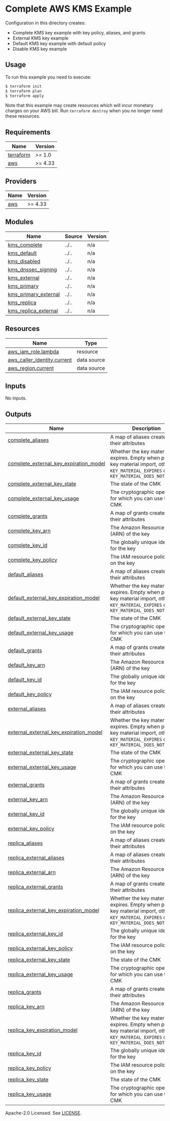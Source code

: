 # Complete AWS KMS Example

Configuration in this directory creates:

- Complete KMS key example with key policy, aliases, and grants
- External KMS key example
- Default KMS key example with default policy
- Disable KMS key example

## Usage

To run this example you need to execute:

```bash
$ terraform init
$ terraform plan
$ terraform apply
```

Note that this example may create resources which will incur monetary charges on your AWS bill. Run `terraform destroy` when you no longer need these resources.

<!-- BEGINNING OF PRE-COMMIT-TERRAFORM DOCS HOOK -->
## Requirements

| Name | Version |
|------|---------|
| <a name="requirement_terraform"></a> [terraform](#requirement\_terraform) | >= 1.0 |
| <a name="requirement_aws"></a> [aws](#requirement\_aws) | >= 4.33 |

## Providers

| Name | Version |
|------|---------|
| <a name="provider_aws"></a> [aws](#provider\_aws) | >= 4.33 |

## Modules

| Name | Source | Version |
|------|--------|---------|
| <a name="module_kms_complete"></a> [kms\_complete](#module\_kms\_complete) | ../.. | n/a |
| <a name="module_kms_default"></a> [kms\_default](#module\_kms\_default) | ../.. | n/a |
| <a name="module_kms_disabled"></a> [kms\_disabled](#module\_kms\_disabled) | ../.. | n/a |
| <a name="module_kms_dnssec_signing"></a> [kms\_dnssec\_signing](#module\_kms\_dnssec\_signing) | ../.. | n/a |
| <a name="module_kms_external"></a> [kms\_external](#module\_kms\_external) | ../.. | n/a |
| <a name="module_kms_primary"></a> [kms\_primary](#module\_kms\_primary) | ../.. | n/a |
| <a name="module_kms_primary_external"></a> [kms\_primary\_external](#module\_kms\_primary\_external) | ../.. | n/a |
| <a name="module_kms_replica"></a> [kms\_replica](#module\_kms\_replica) | ../.. | n/a |
| <a name="module_kms_replica_external"></a> [kms\_replica\_external](#module\_kms\_replica\_external) | ../.. | n/a |

## Resources

| Name | Type |
|------|------|
| [aws_iam_role.lambda](https://registry.terraform.io/providers/hashicorp/aws/latest/docs/resources/iam_role) | resource |
| [aws_caller_identity.current](https://registry.terraform.io/providers/hashicorp/aws/latest/docs/data-sources/caller_identity) | data source |
| [aws_region.current](https://registry.terraform.io/providers/hashicorp/aws/latest/docs/data-sources/region) | data source |

## Inputs

No inputs.

## Outputs

| Name | Description |
|------|-------------|
| <a name="output_complete_aliases"></a> [complete\_aliases](#output\_complete\_aliases) | A map of aliases created and their attributes |
| <a name="output_complete_external_key_expiration_model"></a> [complete\_external\_key\_expiration\_model](#output\_complete\_external\_key\_expiration\_model) | Whether the key material expires. Empty when pending key material import, otherwise `KEY_MATERIAL_EXPIRES` or `KEY_MATERIAL_DOES_NOT_EXPIRE` |
| <a name="output_complete_external_key_state"></a> [complete\_external\_key\_state](#output\_complete\_external\_key\_state) | The state of the CMK |
| <a name="output_complete_external_key_usage"></a> [complete\_external\_key\_usage](#output\_complete\_external\_key\_usage) | The cryptographic operations for which you can use the CMK |
| <a name="output_complete_grants"></a> [complete\_grants](#output\_complete\_grants) | A map of grants created and their attributes |
| <a name="output_complete_key_arn"></a> [complete\_key\_arn](#output\_complete\_key\_arn) | The Amazon Resource Name (ARN) of the key |
| <a name="output_complete_key_id"></a> [complete\_key\_id](#output\_complete\_key\_id) | The globally unique identifier for the key |
| <a name="output_complete_key_policy"></a> [complete\_key\_policy](#output\_complete\_key\_policy) | The IAM resource policy set on the key |
| <a name="output_default_aliases"></a> [default\_aliases](#output\_default\_aliases) | A map of aliases created and their attributes |
| <a name="output_default_external_key_expiration_model"></a> [default\_external\_key\_expiration\_model](#output\_default\_external\_key\_expiration\_model) | Whether the key material expires. Empty when pending key material import, otherwise `KEY_MATERIAL_EXPIRES` or `KEY_MATERIAL_DOES_NOT_EXPIRE` |
| <a name="output_default_external_key_state"></a> [default\_external\_key\_state](#output\_default\_external\_key\_state) | The state of the CMK |
| <a name="output_default_external_key_usage"></a> [default\_external\_key\_usage](#output\_default\_external\_key\_usage) | The cryptographic operations for which you can use the CMK |
| <a name="output_default_grants"></a> [default\_grants](#output\_default\_grants) | A map of grants created and their attributes |
| <a name="output_default_key_arn"></a> [default\_key\_arn](#output\_default\_key\_arn) | The Amazon Resource Name (ARN) of the key |
| <a name="output_default_key_id"></a> [default\_key\_id](#output\_default\_key\_id) | The globally unique identifier for the key |
| <a name="output_default_key_policy"></a> [default\_key\_policy](#output\_default\_key\_policy) | The IAM resource policy set on the key |
| <a name="output_external_aliases"></a> [external\_aliases](#output\_external\_aliases) | A map of aliases created and their attributes |
| <a name="output_external_external_key_expiration_model"></a> [external\_external\_key\_expiration\_model](#output\_external\_external\_key\_expiration\_model) | Whether the key material expires. Empty when pending key material import, otherwise `KEY_MATERIAL_EXPIRES` or `KEY_MATERIAL_DOES_NOT_EXPIRE` |
| <a name="output_external_external_key_state"></a> [external\_external\_key\_state](#output\_external\_external\_key\_state) | The state of the CMK |
| <a name="output_external_external_key_usage"></a> [external\_external\_key\_usage](#output\_external\_external\_key\_usage) | The cryptographic operations for which you can use the CMK |
| <a name="output_external_grants"></a> [external\_grants](#output\_external\_grants) | A map of grants created and their attributes |
| <a name="output_external_key_arn"></a> [external\_key\_arn](#output\_external\_key\_arn) | The Amazon Resource Name (ARN) of the key |
| <a name="output_external_key_id"></a> [external\_key\_id](#output\_external\_key\_id) | The globally unique identifier for the key |
| <a name="output_external_key_policy"></a> [external\_key\_policy](#output\_external\_key\_policy) | The IAM resource policy set on the key |
| <a name="output_replica_aliases"></a> [replica\_aliases](#output\_replica\_aliases) | A map of aliases created and their attributes |
| <a name="output_replica_external_aliases"></a> [replica\_external\_aliases](#output\_replica\_external\_aliases) | A map of aliases created and their attributes |
| <a name="output_replica_external_arn"></a> [replica\_external\_arn](#output\_replica\_external\_arn) | The Amazon Resource Name (ARN) of the key |
| <a name="output_replica_external_grants"></a> [replica\_external\_grants](#output\_replica\_external\_grants) | A map of grants created and their attributes |
| <a name="output_replica_external_key_expiration_model"></a> [replica\_external\_key\_expiration\_model](#output\_replica\_external\_key\_expiration\_model) | Whether the key material expires. Empty when pending key material import, otherwise `KEY_MATERIAL_EXPIRES` or `KEY_MATERIAL_DOES_NOT_EXPIRE` |
| <a name="output_replica_external_key_id"></a> [replica\_external\_key\_id](#output\_replica\_external\_key\_id) | The globally unique identifier for the key |
| <a name="output_replica_external_key_policy"></a> [replica\_external\_key\_policy](#output\_replica\_external\_key\_policy) | The IAM resource policy set on the key |
| <a name="output_replica_external_key_state"></a> [replica\_external\_key\_state](#output\_replica\_external\_key\_state) | The state of the CMK |
| <a name="output_replica_external_key_usage"></a> [replica\_external\_key\_usage](#output\_replica\_external\_key\_usage) | The cryptographic operations for which you can use the CMK |
| <a name="output_replica_grants"></a> [replica\_grants](#output\_replica\_grants) | A map of grants created and their attributes |
| <a name="output_replica_key_arn"></a> [replica\_key\_arn](#output\_replica\_key\_arn) | The Amazon Resource Name (ARN) of the key |
| <a name="output_replica_key_expiration_model"></a> [replica\_key\_expiration\_model](#output\_replica\_key\_expiration\_model) | Whether the key material expires. Empty when pending key material import, otherwise `KEY_MATERIAL_EXPIRES` or `KEY_MATERIAL_DOES_NOT_EXPIRE` |
| <a name="output_replica_key_id"></a> [replica\_key\_id](#output\_replica\_key\_id) | The globally unique identifier for the key |
| <a name="output_replica_key_policy"></a> [replica\_key\_policy](#output\_replica\_key\_policy) | The IAM resource policy set on the key |
| <a name="output_replica_key_state"></a> [replica\_key\_state](#output\_replica\_key\_state) | The state of the CMK |
| <a name="output_replica_key_usage"></a> [replica\_key\_usage](#output\_replica\_key\_usage) | The cryptographic operations for which you can use the CMK |
<!-- END OF PRE-COMMIT-TERRAFORM DOCS HOOK -->

Apache-2.0 Licensed. See [LICENSE](https://github.com/terraform-aws-modules/terraform-aws-kms/blob/master/LICENSE).
